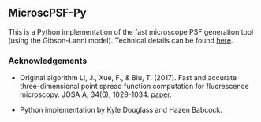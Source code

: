 ## MicroscPSF-Py ##

This is a Python implementation of the fast microscope PSF generation tool (using the Gibson-Lanni model).
Technical details can be found [here](http://www.ee.cuhk.edu.hk/~jzli/MicroscPSF/).

### Acknowledgements ###

- Original algorithm Li, J., Xue, F., & Blu, T. (2017). Fast and accurate three-dimensional point spread function computation for fluorescence microscopy. JOSA A, 34(6), 1029-1034. [paper](https://doi.org/10.1364/JOSAA.34.001029).

- Python implementation by Kyle Douglass and Hazen Babcock.

